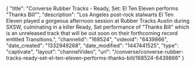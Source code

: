 {
    "title": "Converse Rubber Tracks - Ready, Set: El Ten Eleven performs \"Thanks Bill\"",
    "description": "Los Angeles post-rock stalwarts El Ten Eleven played a gorgeous afternoon session at Rubber Tracks Austin during SXSW, culminating in a killer Ready, Set performance of \"Thanks Bill\" which is an unreleased track that will be out soon on their forthcoming record entitled Transitions.",
    "channelid": "168524",
    "videoid": "6439866",
    "date_created": "1332949268",
    "date_modified": "1447441525",
    "type": "captivate",
    "layout": "channelVideo",
    "url": "\/converse\/converse-rubber-tracks-ready-set-el-ten-eleven-performs-thanks-bill\/168524-6439866"
}